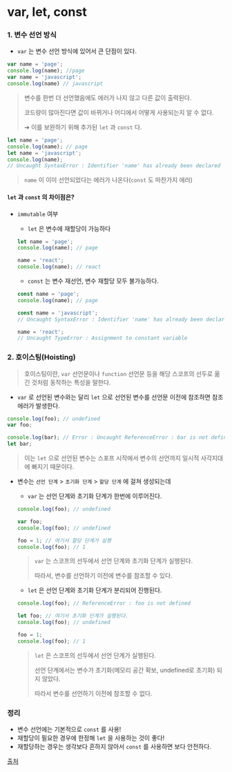 # var, let, const

### 1. 변수 선언 방식

- `var` 는 변수 선언 방식에 있어서 큰 단점이 있다.

```javascript
var name = 'page';
console.log(name); //page
var name = 'javascript';
console.log(name) // javascript
```

> 변수를 한번 더 선언했음에도 에러가 나지 않고 다른 값이 출력된다.
>
> 코드량이 많아진다면 값이 바뀌거나 어디에서 어떻게 사용되는지 알 수 없다.
>
> &#10132; 이를 보완하기 위해 추가된 `let` 과 `const` 다.



```javascript
let name = 'page';
console.log(name); // page
let name = 'javascript';
console.log(name);
// Uncaught SyntaxError : Identifier 'name' has already been declared
```

> `name` 이 이미 선언되었다는 에러가 나온다(`const` 도 마찬가지 에러)



#### `let` 과 `const` 의 차이점은?

- `immutable` 여부

  - `let` 은 변수에 재할당이 가능하다

  ```javascript
  let name = 'page';
  console.log(name); // page
  
  name = 'react';
  console.log(name); // react
  ```

  - `const` 는 변수 재선언, 변수 재할당 모두 불가능하다.

  ```javascript
  const name = 'page';
  console.log(name); // page
  
  const name = 'javascript';
  // Uncaught SyntaxError : Identifier 'name' has already been declared
  
  name = 'react';
  // Uncaught TypeError : Assignment to constant variable
  ```



### 2. 호이스팅(Hoisting)

> 호이스팅이란, `var` 선언문이나 `function` 선언문 등을 해당 스코프의 선두로 옮긴 것처럼 동작하는 특성을 말한다.



- `var` 로 선언된 변수와는 달리 `let` 으로 선언된 변수를 선언문 이전에 참조하면 참조에러가 발생한다.

```javascript
console.log(foo); // undefined
var foo;

console.log(bar); // Error : Uncaught ReferenceError : bar is not defined
let bar;
```

> 이는 `let` 으로 선언된 변수는 스포프 시작에서 변수의 선언까지 일시적 사각지대에 빠지기 때문이다.

- 변수는 `선언 단계`  > `초기화 단계` > `할당 단계` 에 걸쳐 생성되는데

  - `var` 는 선언 단계와 초기화 단계가 한번에 이루어진다.

  ```javascript
  console.log(foo); // undefined
  
  var foo;
  console.log(foo); // undefined
  
  foo = 1; // 여기서 할당 단계가 실행
  console.log(foo); // 1
  ```

  > `var` 는 스코프의 선두에서 선언 단계와 초기화 단계가 실행된다.
  >
  > 따라서, 변수를 선언하기 이전에 변수를 참조할 수 있다.

  - `let` 은 선언 단계와 초기화 단계가 분리되어 진행된다.

  ```javascript
  console.log(foo); // ReferenceError : foo is not defined
  
  let foo; // 여기서 초기화 단계가 실행된다.
  console.log(foo); // undefined
  
  foo = 1;
  console.log(foo); // 1
  ```

  > `let` 은 스코프의 선두에서 선언 단계가 실행된다.
  >
  > 선언 단계에서는 변수가 초기화(메모리 공간 확보, undefined로 초기화) 되지 않았다.
  >
  > 따라서 변수를 선언하기 이전에 참조할 수 없다.



### 정리

- 변수 선언에는 기본적으로 `const` 를 사용!
- 재할당이 필요한 경우에 한정해 `let` 을 사용하는 것이 좋다!
- 재할당하는 경우는 생각보다 흔하지 않아서 `const` 를 사용하면 보다 안전하다.



[출처](https://velog.io/@bathingape/JavaScript-var-let-const-%EC%B0%A8%EC%9D%B4%EC%A0%90)